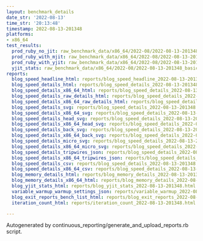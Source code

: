 ```yaml
---
layout: benchmark_details
date_str: '2022-08-13'
time_str: '20:13:48'
timestamp: 2022-08-13-201348
platforms:
- x86_64
test_results:
  prod_ruby_no_jit: raw_benchmark_data/x86_64/2022-08/2022-08-13-201348_basic_benchmark_prod_ruby_no_jit.json
  prod_ruby_with_mjit: raw_benchmark_data/x86_64/2022-08/2022-08-13-201348_basic_benchmark_prod_ruby_with_mjit.json
  prod_ruby_with_yjit: raw_benchmark_data/x86_64/2022-08/2022-08-13-201348_basic_benchmark_prod_ruby_with_yjit.json
  yjit_stats: raw_benchmark_data/x86_64/2022-08/2022-08-13-201348_basic_benchmark_yjit_stats.json
reports:
  blog_speed_headline_html: reports/blog_speed_headline_2022-08-13-201348.html
  blog_speed_details_html: reports/blog_speed_details_2022-08-13-201348.html
  blog_speed_details_x86_64_html: reports/blog_speed_details_2022-08-13-201348.x86_64.html
  blog_speed_details_raw_details_html: reports/blog_speed_details_2022-08-13-201348.raw_details.html
  blog_speed_details_x86_64_raw_details_html: reports/blog_speed_details_2022-08-13-201348.x86_64.raw_details.html
  blog_speed_details_svg: reports/blog_speed_details_2022-08-13-201348.svg
  blog_speed_details_x86_64_svg: reports/blog_speed_details_2022-08-13-201348.x86_64.svg
  blog_speed_details_head_svg: reports/blog_speed_details_2022-08-13-201348.head.svg
  blog_speed_details_x86_64_head_svg: reports/blog_speed_details_2022-08-13-201348.x86_64.head.svg
  blog_speed_details_back_svg: reports/blog_speed_details_2022-08-13-201348.back.svg
  blog_speed_details_x86_64_back_svg: reports/blog_speed_details_2022-08-13-201348.x86_64.back.svg
  blog_speed_details_micro_svg: reports/blog_speed_details_2022-08-13-201348.micro.svg
  blog_speed_details_x86_64_micro_svg: reports/blog_speed_details_2022-08-13-201348.x86_64.micro.svg
  blog_speed_details_tripwires_json: reports/blog_speed_details_2022-08-13-201348.tripwires.json
  blog_speed_details_x86_64_tripwires_json: reports/blog_speed_details_2022-08-13-201348.x86_64.tripwires.json
  blog_speed_details_csv: reports/blog_speed_details_2022-08-13-201348.csv
  blog_speed_details_x86_64_csv: reports/blog_speed_details_2022-08-13-201348.x86_64.csv
  blog_memory_details_html: reports/blog_memory_details_2022-08-13-201348.html
  blog_memory_details_x86_64_html: reports/blog_memory_details_2022-08-13-201348.x86_64.html
  blog_yjit_stats_html: reports/blog_yjit_stats_2022-08-13-201348.html
  variable_warmup_warmup_settings_json: reports/variable_warmup_2022-08-13-201348.warmup_settings.json
  blog_exit_reports_bench_list_html: reports/blog_exit_reports_2022-08-13-201348.bench_list.html
  iteration_count_html: reports/iteration_count_2022-08-13-201348.html

---
```

Autogenerated by continuous_reporting/generate_and_upload_reports.rb script.
